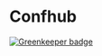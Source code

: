 # Confhub

[![Greenkeeper badge](https://badges.greenkeeper.io/Confhub/monorepo.svg)](https://greenkeeper.io/)
